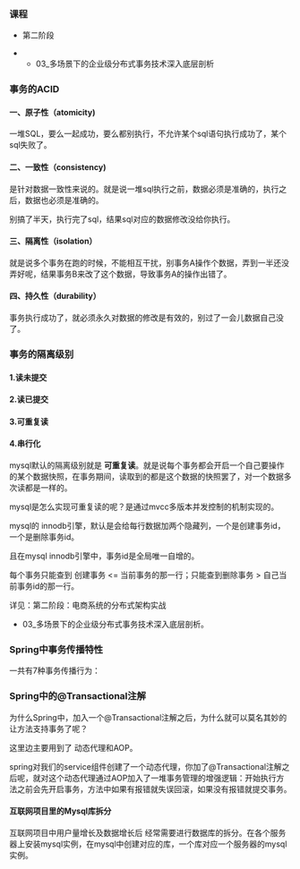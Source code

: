 ### 课程

- 第二阶段

- - 03_多场景下的企业级分布式事务技术深入底层剖析

### 事务的ACID

#### 一、原子性（atomicity)

一堆SQL，要么一起成功，要么都别执行，不允许某个sql语句执行成功了，某个sql失败了。

#### 二、一致性（consistency)

是针对数据一致性来说的。就是说一堆sql执行之前，数据必须是准确的，执行之后，数据也必须是准确的。

别搞了半天，执行完了sql，结果sql对应的数据修改没给你执行。

#### 三、隔离性（isolation）

就是说多个事务在跑的时候，不能相互干扰，别事务A操作个数据，弄到一半还没弄好呢，结果事务B来改了这个数据，导致事务A的操作出错了。

#### 四、持久性（durability）

事务执行成功了，就必须永久对数据的修改是有效的，别过了一会儿数据自己没了。

### 事务的隔离级别

#### 1.读未提交

#### 2.读已提交

#### 3.可重复读

#### 4.串行化

mysql默认的隔离级别就是 **可重复读**。就是说每个事务都会开启一个自己要操作的某个数据快照，在事务期间，读取到的都是这个数据的快照罢了，对一个数据多次读都是一样的。

mysql是怎么实现可重复读的呢？是通过mvcc多版本并发控制的机制实现的。

mysql的 innodb引擎，默认是会给每行数据加两个隐藏列，一个是创建事务id，一个是删除事务id。

且在mysql innodb引擎中，事务id是全局唯一自增的。

每个事务只能查到 创建事务 <= 当前事务的那一行；只能查到删除事务 > 自己当前事务id的那一行。

详见：第二阶段：电商系统的分布式架构实战

- 03_多场景下的企业级分布式事务技术深入底层剖析。

### Spring中事务传播特性

一共有7种事务传播行为：

### Spring中的@Transactional注解

为什么Spring中，加入一个@Transactional注解之后，为什么就可以莫名其妙的让方法支持事务了呢？

这里边主要用到了 动态代理和AOP。

spring对我们的service组件创建了一个动态代理，你加了@Transactional注解之后呢，就对这个动态代理通过AOP加入了一堆事务管理的增强逻辑：开始执行方法之前会先开启事务，方法中如果有报错就失误回滚，如果没有报错就提交事务。

#### 互联网项目里的Mysql库拆分

互联网项目中用户量增长及数据增长后 经常需要进行数据库的拆分。在各个服务器上安装mysql实例，在mysql中创建对应的库，一个库对应一个服务器的mysql实例。

